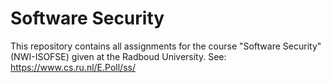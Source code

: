 # Software Security


This repository contains all assignments for the course "Software Security" (NWI-ISOFSE) given at the Radboud University.
See: https://www.cs.ru.nl/E.Poll/ss/